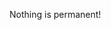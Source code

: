 Nothing is permanent! 

<!---
jeetendrakhadka1/jeetendrakhadka1 is a ✨ special ✨ repository because its `README.md` (this file) appears on your GitHub profile.
You can click the Preview link to take a look at your changes.
--->
